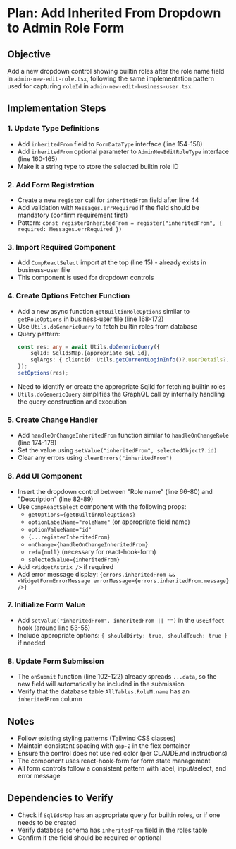# Plan: Add Inherited From Dropdown to Admin Role Form

## Objective
Add a new dropdown control showing builtin roles after the role name field in `admin-new-edit-role.tsx`, following the same implementation pattern used for capturing `roleId` in `admin-new-edit-business-user.tsx`.

## Implementation Steps

### 1. Update Type Definitions
- Add `inheritedFrom` field to `FormDataType` interface (line 154-158)
- Add `inheritedFrom` optional parameter to `AdminNewEditRoleType` interface (line 160-165)
- Make it a string type to store the selected builtin role ID

### 2. Add Form Registration
- Create a new `register` call for `inheritedFrom` field after line 44
- Add validation with `Messages.errRequired` if the field should be mandatory (confirm requirement first)
- Pattern: `const registerInheritedFrom = register("inheritedFrom", { required: Messages.errRequired })`

### 3. Import Required Component
- Add `CompReactSelect` import at the top (line 15) - already exists in business-user file
- This component is used for dropdown controls

### 4. Create Options Fetcher Function
- Add a new async function `getBuiltinRoleOptions` similar to `getRoleOptions` in business-user file (line 168-172)
- Use `Utils.doGenericQuery` to fetch builtin roles from database
- Query pattern:
  ```typescript
  const res: any = await Utils.doGenericQuery({
      sqlId: SqlIdsMap.[appropriate_sql_id],
      sqlArgs: { clientId: Utils.getCurrentLoginInfo()?.userDetails?.clientId }
  });
  setOptions(res);
  ```
- Need to identify or create the appropriate SqlId for fetching builtin roles
- `Utils.doGenericQuery` simplifies the GraphQL call by internally handling the query construction and execution

### 5. Create Change Handler
- Add `handleOnChangeInheritedFrom` function similar to `handleOnChangeRole` (line 174-178)
- Set the value using `setValue("inheritedFrom", selectedObject?.id)`
- Clear any errors using `clearErrors("inheritedFrom")`

### 6. Add UI Component
- Insert the dropdown control between "Role name" (line 66-80) and "Description" (line 82-89)
- Use `CompReactSelect` component with the following props:
  - `getOptions={getBuiltinRoleOptions}`
  - `optionLabelName="roleName"` (or appropriate field name)
  - `optionValueName="id"`
  - `{...registerInheritedFrom}`
  - `onChange={handleOnChangeInheritedFrom}`
  - `ref={null}` (necessary for react-hook-form)
  - `selectedValue={inheritedFrom}`
- Add `<WidgetAstrix />` if required
- Add error message display: `{errors.inheritedFrom && <WidgetFormErrorMessage errorMessage={errors.inheritedFrom.message} />}`

### 7. Initialize Form Value
- Add `setValue("inheritedFrom", inheritedFrom || "")` in the `useEffect` hook (around line 53-55)
- Include appropriate options: `{ shouldDirty: true, shouldTouch: true }` if needed

### 8. Update Form Submission
- The `onSubmit` function (line 102-122) already spreads `...data`, so the new field will automatically be included in the submission
- Verify that the database table `AllTables.RoleM.name` has an `inheritedFrom` column

## Notes
- Follow existing styling patterns (Tailwind CSS classes)
- Maintain consistent spacing with `gap-2` in the flex container
- Ensure the control does not use red color (per CLAUDE.md instructions)
- The component uses react-hook-form for form state management
- All form controls follow a consistent pattern with label, input/select, and error message

## Dependencies to Verify
- Check if `SqlIdsMap` has an appropriate query for builtin roles, or if one needs to be created
- Verify database schema has `inheritedFrom` field in the roles table
- Confirm if the field should be required or optional
